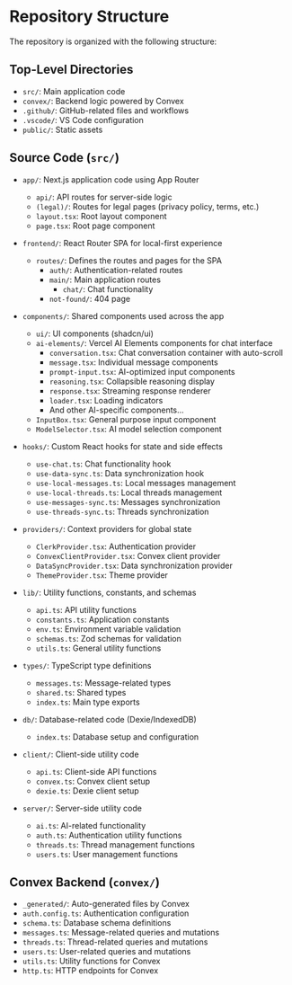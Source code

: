 # Repository Structure

The repository is organized with the following structure:

## Top-Level Directories

- `src/`: Main application code
- `convex/`: Backend logic powered by Convex
- `.github/`: GitHub-related files and workflows
- `.vscode/`: VS Code configuration
- `public/`: Static assets

## Source Code (`src/`)

- `app/`: Next.js application code using App Router
  - `api/`: API routes for server-side logic
  - `(legal)/`: Routes for legal pages (privacy policy, terms, etc.)
  - `layout.tsx`: Root layout component
  - `page.tsx`: Root page component

- `frontend/`: React Router SPA for local-first experience
  - `routes/`: Defines the routes and pages for the SPA
    - `auth/`: Authentication-related routes
    - `main/`: Main application routes
      - `chat/`: Chat functionality
    - `not-found/`: 404 page

- `components/`: Shared components used across the app
  - `ui/`: UI components (shadcn/ui)
  - `ai-elements/`: Vercel AI Elements components for chat interface
    - `conversation.tsx`: Chat conversation container with auto-scroll
    - `message.tsx`: Individual message components
    - `prompt-input.tsx`: AI-optimized input components
    - `reasoning.tsx`: Collapsible reasoning display
    - `response.tsx`: Streaming response renderer
    - `loader.tsx`: Loading indicators
    - And other AI-specific components...
  - `InputBox.tsx`: General purpose input component
  - `ModelSelector.tsx`: AI model selection component

- `hooks/`: Custom React hooks for state and side effects
  - `use-chat.ts`: Chat functionality hook
  - `use-data-sync.ts`: Data synchronization hook
  - `use-local-messages.ts`: Local messages management
  - `use-local-threads.ts`: Local threads management
  - `use-messages-sync.ts`: Messages synchronization
  - `use-threads-sync.ts`: Threads synchronization

- `providers/`: Context providers for global state
  - `ClerkProvider.tsx`: Authentication provider
  - `ConvexClientProvider.tsx`: Convex client provider
  - `DataSyncProvider.tsx`: Data synchronization provider
  - `ThemeProvider.tsx`: Theme provider

- `lib/`: Utility functions, constants, and schemas
  - `api.ts`: API utility functions
  - `constants.ts`: Application constants
  - `env.ts`: Environment variable validation
  - `schemas.ts`: Zod schemas for validation
  - `utils.ts`: General utility functions

- `types/`: TypeScript type definitions
  - `messages.ts`: Message-related types
  - `shared.ts`: Shared types
  - `index.ts`: Main type exports

- `db/`: Database-related code (Dexie/IndexedDB)
  - `index.ts`: Database setup and configuration

- `client/`: Client-side utility code
  - `api.ts`: Client-side API functions
  - `convex.ts`: Convex client setup
  - `dexie.ts`: Dexie client setup

- `server/`: Server-side utility code
  - `ai.ts`: AI-related functionality
  - `auth.ts`: Authentication utility functions
  - `threads.ts`: Thread management functions
  - `users.ts`: User management functions

## Convex Backend (`convex/`)

- `_generated/`: Auto-generated files by Convex
- `auth.config.ts`: Authentication configuration
- `schema.ts`: Database schema definitions
- `messages.ts`: Message-related queries and mutations
- `threads.ts`: Thread-related queries and mutations
- `users.ts`: User-related queries and mutations
- `utils.ts`: Utility functions for Convex
- `http.ts`: HTTP endpoints for Convex
